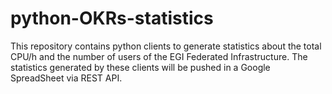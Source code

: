 # python-OKRs-statistics
This repository contains python clients to generate statistics about the total CPU/h and the number of users of the EGI Federated Infrastructure. The statistics generated by these clients will be pushed in a Google SpreadSheet via REST API.
